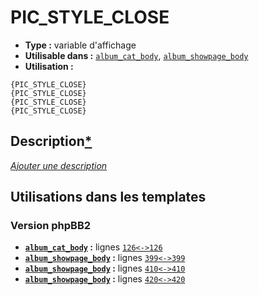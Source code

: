 # PIC_STYLE_CLOSE
* __Type :__ variable d'affichage
* __Utilisable dans :__ [`album_cat_body`](../tpl/album_cat_body.md#readme), [`album_showpage_body`](../tpl/album_showpage_body.md#readme)
* __Utilisation :__

```smarty
{PIC_STYLE_CLOSE}
{PIC_STYLE_CLOSE}
{PIC_STYLE_CLOSE}
{PIC_STYLE_CLOSE}
```

## Description[*](https://fa-tvars.appspot.com/var/PIC_STYLE_CLOSE)
[*Ajouter une description*](https://fa-tvars.appspot.com/var/PIC_STYLE_CLOSE)

## Utilisations dans les templates

### Version phpBB2
* __[`album_cat_body`](../tpl/album_cat_body.md#readme) :__ lignes [`126`](../src/subsilver/album_cat_body.tpl#L126)[`<->`](../src/subsilver/album_cat_body.tpl#L126-L126)[`126`](../src/subsilver/album_cat_body.tpl#L126)
* __[`album_showpage_body`](../tpl/album_showpage_body.md#readme) :__ lignes [`399`](../src/subsilver/album_showpage_body.tpl#L399)[`<->`](../src/subsilver/album_showpage_body.tpl#L399-L399)[`399`](../src/subsilver/album_showpage_body.tpl#L399)
* __[`album_showpage_body`](../tpl/album_showpage_body.md#readme) :__ lignes [`410`](../src/subsilver/album_showpage_body.tpl#L410)[`<->`](../src/subsilver/album_showpage_body.tpl#L410-L410)[`410`](../src/subsilver/album_showpage_body.tpl#L410)
* __[`album_showpage_body`](../tpl/album_showpage_body.md#readme) :__ lignes [`420`](../src/subsilver/album_showpage_body.tpl#L420)[`<->`](../src/subsilver/album_showpage_body.tpl#L420-L420)[`420`](../src/subsilver/album_showpage_body.tpl#L420)

